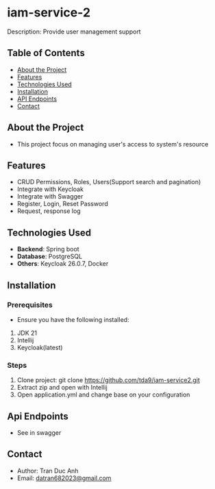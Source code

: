 # iam-service-2
Description: Provide user management support

## Table of Contents
- [About the Project](#about-the-project)
- [Features](#features)
- [Technologies Used](#technologies-used)
- [Installation](#installation)
- [API Endpoints](#api-endpoints)
- [Contact](#contact)

## About the Project
- This project focus on managing user's access to system's resource
## Features
- CRUD Permissions, Roles, Users(Support search and pagination)
- Integrate with Keycloak
- Integrate with Swagger
- Register, Login, Reset Password 
- Request, response log

## Technologies Used
- **Backend**: Spring boot
- **Database**: PostgreSQL
- **Others**: Keycloak 26.0.7, Docker
## Installation
### Prerequisites
- Ensure you have the following installed:
1. JDK 21
2. Intellij
3. Keycloak(latest)
### Steps
1. Clone project: git clone https://github.com/tda9/iam-service2.git
2. Extract zip and open with Intellij
3. Open application.yml and change base on your configuration
## Api Endpoints
- See in swagger
## Contact
- Author: Tran Duc Anh
- Email: datran682023@gmail.com
